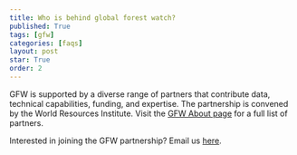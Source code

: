```yaml
---
title: Who is behind global forest watch?
published: True
tags: [gfw]
categories: [faqs]
layout: post
star: True
order: 2
---
```


<div class="content">
	<p>GFW is supported by a diverse range of partners that contribute data, technical capabilities, funding, and expertise. The partnership is convened by the World Resources Institute. Visit the <a href="/about">GFW About page</a> for a full list of partners.</p>
	<p>Interested in joining the GFW partnership? Email us <a href="mailto:gfw@wri.org">here</a>.</p>
</div>
